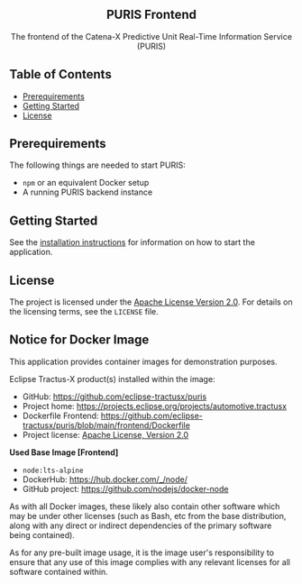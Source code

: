 <div align="center">
  <h2 align="center">PURIS Frontend</h2>
  The frontend of the Catena-X Predictive Unit Real-Time Information Service (PURIS)
</div>

## Table of Contents
- [Prerequirements](#prerequirements)
- [Getting Started](#getting-started)
- [License](#license)


## Prerequirements
The following things are needed to start PURIS:

- `npm` or an equivalent Docker setup
- A running PURIS backend instance

## Getting Started

See the [installation instructions](INSTALL.md) for information on how to start the application.

## License
The project is licensed under the [Apache License Version 2.0](https://www.apache.org/licenses/LICENSE-2.0).
For details on the licensing terms, see the `LICENSE` file.

## Notice for Docker Image
This application provides container images for demonstration purposes.

Eclipse Tractus-X product(s) installed within the image:

- GitHub: https://github.com/eclipse-tractusx/puris
- Project home: https://projects.eclipse.org/projects/automotive.tractusx
- Dockerfile Frontend: https://github.com/eclipse-tractusx/puris/blob/main/frontend/Dockerfile
- Project license: [Apache License, Version 2.0](https://github.com/eclipse-tractusx/puris/blob/main/frontend/LICENSE)

**Used Base Image [Frontend]**
- `node:lts-alpine`
- DockerHub: https://hub.docker.com/_/node/
- GitHub project: https://github.com/nodejs/docker-node

As with all Docker images, these likely also contain other software which may be under other licenses (such as Bash, etc from the base distribution, along with any direct or indirect dependencies of the primary software being contained).

As for any pre-built image usage, it is the image user's responsibility to ensure that any use of this image complies with any relevant licenses for all software contained within.
